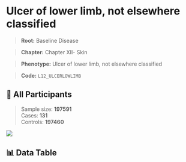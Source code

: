 # Ulcer of lower limb, not elsewhere classified

> **Root:** Baseline Disease  

> **Chapter:** Chapter XII- Skin  

> **Phenotype:** Ulcer of lower limb, not elsewhere classified  

> **Code:** `L12_ULCERLOWLIMB`

## 🧪 All Participants  
> Sample size: **197591**  
> Cases: **131**  
> Controls: **197460**
<img src="/Sensitive/Figures/ALL/Baseline/L12_ULCERLOWLIMB.png"/>

## 📊 Data Table
<CsvTableMRF src="/Sensitive/Data/ALL/Baseline/LG_L12_ULCERLOWLIMB.csv"/>

